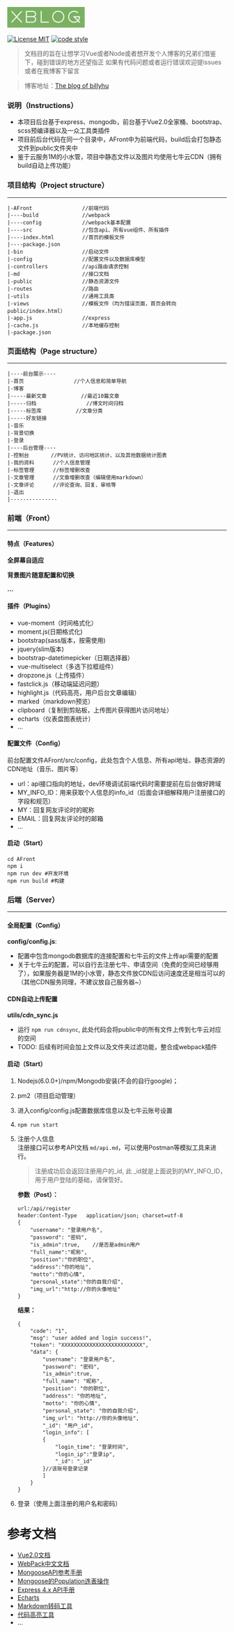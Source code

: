 ![](./AFront/XBlog.jpg)

[![License MIT](https://camo.githubusercontent.com/c89d8f18e7dfd8a123ec3b2c3d50f4907bf0c4d5/68747470733a2f2f696d672e736869656c64732e696f2f6769746875622f6c6963656e73652f766d2d636f6d706f6e656e742f56696d6f2e737667)](https://github.com/billyhoomm/XBlog)
[![code style](https://camo.githubusercontent.com/58fbab8bb63d069c1e4fb3fa37c2899c38ffcd18/68747470733a2f2f696d672e736869656c64732e696f2f62616467652f636f64655f7374796c652d7374616e646172642d627269676874677265656e2e737667)](https://standardjs.com/)
> 文档目的旨在让想学习Vue或者Node或者想开发个人博客的兄弟们借鉴下，碰到错误的地方还望指正
> 如果有代码问题或者运行错误欢迎提issues或者在我博客下留言

> 博客地址：[The blog of billyhu](http://blog.billyhu.com)

### 说明（Instructions）

- 本项目后台基于express、mongodb，前台基于Vue2.0全家桶、bootstrap、scss预编译器以及一众工具类插件
- 项目前后台代码在同一个目录中，AFront中为前端代码，build后会打包静态文件到public文件夹中
- 鉴于云服务1M的小水管，项目中静态文件以及图片均使用七牛云CDN（拥有build自动上传功能）

### 项目结构（Project structure）
---
```
|-AFront				//前端代码
|----build				//webpack
|----config				//webpack基本配置
|----src				//包含api、所有vue组件、所有插件
|----index.html			//首页的模板文件
|----package.json		
|-bin  					//启动文件
|-config  				//配置文件以及数据库模型
|-controllers  			//api路由请求控制
|-md					//接口文档
|-public  				//静态资源文件
|-routes  				//路由
|-utils  				//通用工具类
|-views  				//模板文件（均为错误页面，首页会转向public/index.html）
|-app.js				//express
|-cache.js				//本地缓存控制  
|-package.json  
```

### 页面结构（Page structure）
---
```
|----前台展示---- 
|-首页  		        //个人信息和简单导航	
|-博客  
|-----最新文章	         //最近10篇文章
|-----归档	            //博文时间归档
|-----标签库	        //文章分类
|-----好友链接
|-音乐
|-背景切换 
|-登录			
|----后台管理----
|-控制台  		//PV统计、访问地区统计、以及其他数据统计图表	
|-我的资料		//个人信息管理 
|-标签管理  	//标签增删改查			
|-文章管理		//文章增删改查（编辑使用markdown）
|-文章评论		//评论查询、回复、审核等
|-退出
|---------------  
```



### 前端（Front）
---

#### 特点（Features）

**全屏幕自适应**

**背景图片随意配置和切换**

**...**

#### 插件（Plugins）

- vue-moment（时间格式化）
- moment.js(日期格式化)
- bootstrap(sass版本，按需使用)
- jquery(slim版本)
- bootstrap-datetimepicker（日期选择器）
- vue-multiselect（多选下拉框组件）
- dropzone.js（上传插件）
- fastclick.js（移动端延迟问题）
- highlight.js（代码高亮，用户后台文章编辑）
- marked（markdown预览）
- clipboard（复制到剪贴板，上传图片获得图片访问地址）
- echarts（仪表盘图表统计）
- ...


#### 配置文件（Config）

前台配置文件AFront/src/config，此处包含个人信息、所有api地址、静态资源的CDN地址（音乐、图片等）

- url：api接口指向的地址，dev环境调试前端代码时需要提前在后台做好跨域
- MY_INFO_ID：用来获取个人信息的info_id（后面会详细解释用户注册接口的字段和规范）
- MY：回复网友评论时的昵称
- EMAIL：回复网友评论时的邮箱
- ...


#### 启动（Start）

```
cd AFront 
npm i
npm run dev #开发环境 
npm run build #构建
```


### 后端（Server）
---

#### 全局配置（Config）

**config/config.js**:

- 配置中包含mongodb数据库的连接配置和七牛云的文件上传api需要的配置
- 关于七牛云的配置，可以自行去注册七牛、申请空间（免费的空间已经够用了），如果服务器是1M的小水管，静态文件放CDN后访问速度还是相当可以的（其他CDN服务同理，不建议放自己服务器~）

#### CDN自动上传配置

**utils/cdn_sync.js**

- 运行 `npm run cdnsync`, 此处代码会将public中的所有文件上传到七牛云对应的空间
- TODO: 后续有时间会加上文件以及文件夹过滤功能，整合成webpack插件

#### 启动（Start）
1. Nodejs(6.0.0+)/npm/Mongodb安装(不会的自行google)；
2. pm2（项目启动管理）
3. 进入config/config.js配置数据库信息以及七牛云账号设置
4. `npm run start`
5. 注册个人信息  
	注册接口可以参考API文档 `md/api.md`，可以使用Postman等模拟工具来进行。
	
	> 注册成功后会返回注册用户的_id, 此 _id就是上面说到的MY_INFO_ID，用于用户登陆的基础，请保管好。
	
	**参数（Post）：**
	
	```
	url:/api/register
	header:Content-Type   application/json; charset=utf-8
	{
    	"username": "登录用户名",
    	"password": "密码",
    	"is_admin":true,	//是否是admin用户
    	"full_name":"昵称",
    	"position":"你的职位",
    	"address":"你的地址",
    	"motto":"你的心情",
    	"personal_state":"你的自我介绍",
    	"img_url":"http://你的头像地址"
	}
	```
	
	**结果：** 
	
	```
	{
  		"code": "1",
  		"msg": "user added and login success!",
  		"token": "XXXXXXXXXXXXXXXXXXXXXXXXXX",
  		"data": {
    		"username": "登录用户名",
    		"password": "密码",
    		"is_admin":true,
    		"full_name": "昵称",
    		"position": "你的职位",
    		"address": "你的地址",
    		"motto": "你的心情",
    		"personal_state": "你的自我介绍",
    		"img_url": "http://你的头像地址",
    		"_id": "用户_id",
    		"login_info": [
      		{
        		"login_time": "登录时间",
        		"login_ip":"登录ip",
        		"_id": "_id"
      		}//该账号登录记录
    		]
  		}
	}
	```
5. 登录（使用上面注册的用户名和密码）


参考文档
===
- [Vue2.0文档](https://cn.vuejs.org/v2/api/)
- [WebPack中文文档](https://doc.webpack-china.org/)
- [MongooseAPI参考手册](http://www.nodeclass.com/api/mongoose.html)
- [Mongoose的Population连表操作](http://www.tuicool.com/articles/73UBRb6)
- [Express 4.x API手册](http://www.expressjs.com.cn/4x/api.html)
- [Echarts](https://ecomfe.github.io/echarts-doc/public/en/index.html)
- [Markdown转码工具](https://www.npmjs.com/package/marked)
- [代码高亮工具](https://highlightjs.org)
- ...
